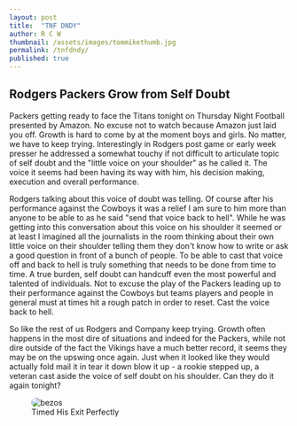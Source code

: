 ```yaml
---
layout: post
title:  "TNF DNDY"
author: R C W
thumbnail: /assets/images/tommikethumb.jpg
permalink: /tnfdndy/
published: true
---
```

## Rodgers Packers Grow from Self Doubt  

Packers getting ready to face the Titans tonight on Thursday Night Football presented by Amazon.  No excuse not to watch because Amazon just laid you off.  Growth is hard to come by at the moment boys and girls.  No matter, we have to keep trying.  Interestingly in Rodgers post game or early week presser he addressed a somewhat touchy if not difficult to articulate topic of self doubt and the "little voice on your shoulder" as he called it.  The voice it seems had been having its way with him, his decision making, execution and overall performance.

Rodgers talking about this voice of doubt was telling.  Of course after his performance against the Cowboys it was a relief I am sure to him more than anyone to be able to as he said "send that voice back to hell".  While he was getting into this conversation about this voice on his shoulder it seemed or at least I imagined all the journalists in the room thinking about their own little voice on their shoulder telling them they don't know how to write or ask a good question in front of a bunch of people.  To be able to cast that voice off and back to hell is truly something that needs to be done from time to time.  A true burden, self doubt can handcuff even the most powerful and talented of individuals.  Not to excuse the play of the Packers leading up to their performance against the Cowboys but teams players and people in general must at times hit a rough patch in order to reset.  Cast the voice back to hell. 

So like the rest of us Rodgers and Company keep trying.  Growth often happens in the most dire of situations and indeed for the Packers, while not dire outside of the fact the Vikings have a much better record, it seems they may be on the upswing once again.  Just when it looked like they would actually fold mail it in tear it down blow it up - a rookie stepped up, a veteran cast aside the voice of self doubt on his shoulder.  Can they do it again tonight?



<figure style= "position:relative">
  <img src='https://media.giphy.com/media/Qc4i40SWi42rK/giphy.gif' alt="bezos" style="border-radius: 8px">
<figcaption>Timed His Exit Perfectly<figcaption>